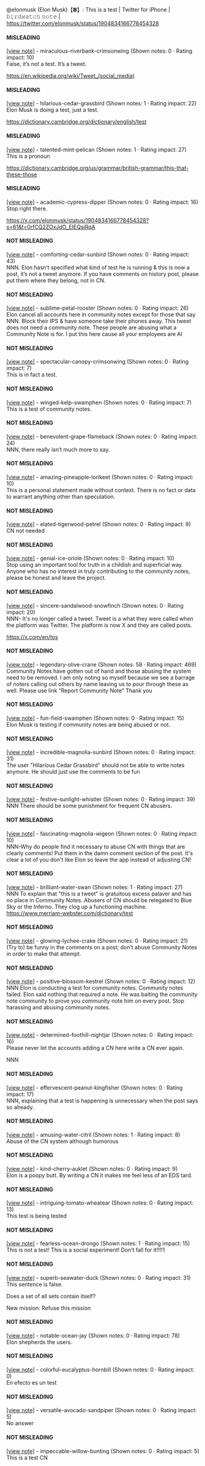 @elonmusk (Elon Musk)【𝗕】: This is a test | Twitter for iPhone | 𝚋𝚒𝚛𝚍𝚠𝚊𝚝𝚌𝚑 𝚗𝚘𝚝𝚎 | https://twitter.com/elonmusk/status/1904834166778454328

#### MISLEADING

[[view note]](https://x.com/i/birdwatch/n/1904847339983900942) - miraculous-riverbank-crimsonwing (Shown notes: 0 · Rating impact: 10)\
False, it’s not a test. It’s a tweet. 

https://en.wikipedia.org/wiki/Tweet_(social_media)


#### MISLEADING

[[view note]](https://x.com/i/birdwatch/n/1904845544628904021) - hilarious-cedar-grassbird (Shown notes: 1 · Rating impact: 22)\
Elon Musk is doing a test,  just a test.

https://dictionary.cambridge.org/dictionary/english/test

#### MISLEADING

[[view note]](https://x.com/i/birdwatch/n/1904950989314285979) - talented-mint-pelican (Shown notes: 1 · Rating impact: 27)\
This is a pronoun

https://dictionary.cambridge.org/us/grammar/british-grammar/this-that-these-those

#### MISLEADING

[[view note]](https://x.com/i/birdwatch/n/1904996352746299850) - academic-cypress-dipper (Shown notes: 0 · Rating impact: 16)\
Stop right there.

https://x.com/elonmusk/status/1904834166778454328?s=61&t=0rfCQ2ZOxJdO_EIEQsjRqA

#### NOT MISLEADING

[[view note]](https://x.com/i/birdwatch/n/1905179267144548789) - comforting-cedar-sunbird (Shown notes: 0 · Rating impact: 43)\
NNN. Elon hasn’t specified what kind of test he is running & this is now a post, it’s not a tweet anymore. If you have comments on history post, please put them where they belong, not in CN.

#### NOT MISLEADING

[[view note]](https://x.com/i/birdwatch/n/1905035490816086101) - sublime-petal-rooster (Shown notes: 0 · Rating impact: 26)\
Elon cancel all accounts here in community notes except for those that say NNN.
Block their IPS & have someone take their phones away. This tweet does not need a community note. These people are abusing what a Community Note is for. I put this here cause all your employees are AI

#### NOT MISLEADING

[[view note]](https://x.com/i/birdwatch/n/1904999635153789205) - spectacular-canopy-crimsonwing (Shown notes: 0 · Rating impact: 7)\
This is in fact a test.

#### NOT MISLEADING

[[view note]](https://x.com/i/birdwatch/n/1904988566339592255) - winged-kelp-swamphen (Shown notes: 0 · Rating impact: 7)\
This is a test of community notes. 

#### NOT MISLEADING

[[view note]](https://x.com/i/birdwatch/n/1904956286178918545) - benevolent-grape-flameback (Shown notes: 0 · Rating impact: 24)\
NNN, there really isn’t much more to say. 

#### NOT MISLEADING

[[view note]](https://x.com/i/birdwatch/n/1904951172852765124) - amazing-pineapple-lorikeet (Shown notes: 0 · Rating impact: 10)\
This is a personal statement made without context. There is no fact or data to warrant anything other than speculation.

#### NOT MISLEADING

[[view note]](https://x.com/i/birdwatch/n/1904948206074818870) - elated-tigerwood-petrel (Shown notes: 0 · Rating impact: 9)\
CN not needed 

#### NOT MISLEADING

[[view note]](https://x.com/i/birdwatch/n/1904932242591207455) - genial-ice-oriole (Shown notes: 0 · Rating impact: 10)\
Stop using an important tool for truth in a childish and superficial way. Anyone who has no interest in truly contributing to the community notes, please be honest and leave the project.

#### NOT MISLEADING

[[view note]](https://x.com/i/birdwatch/n/1904925492580651385) - sincere-sandalwood-snowfinch (Shown notes: 0 · Rating impact: 20)\
NNN- It's no longer called a tweet. Tweet is a what they were called when the platform was Twitter. The platform is now X and they are called posts.

https://x.com/en/tos

#### NOT MISLEADING

[[view note]](https://x.com/i/birdwatch/n/1904916851156570602) - legendary-olive-crane (Shown notes: 58 · Rating impact: 469)\
Community Notes have gotten out of hand and those abusing the system need to be removed. I am only noting so myself because we see a barrage of noters calling out others by name leaving us to pour through these as well. Please use link “Report Community Note” Thank you 

#### NOT MISLEADING

[[view note]](https://x.com/i/birdwatch/n/1904915720053379348) - fun-field-swamphen (Shown notes: 0 · Rating impact: 15)\
Elon Musk is testing if community notes are being abused or not.

#### NOT MISLEADING

[[view note]](https://x.com/i/birdwatch/n/1904909561795858545) - incredible-magnolia-sunbird (Shown notes: 0 · Rating impact: 31)\
The user "Hilarious Cedar Grassbird" should not be able to write notes anymore. He should just use the comments to be fun


#### NOT MISLEADING

[[view note]](https://x.com/i/birdwatch/n/1904906319540478201) - festive-sunlight-whistler (Shown notes: 0 · Rating impact: 39)\
NNN There should be some punishment for frequent CN abusers. 

#### NOT MISLEADING

[[view note]](https://x.com/i/birdwatch/n/1904899671983550774) - fascinating-magnolia-wigeon (Shown notes: 0 · Rating impact: 10)\
NNN-Why do people find it necessary to abuse CN with things that are clearly comments! Put them in the damn comment section of the post. It's clear a lot of you don't like Elon so leave the app instead of adjusting CN!

#### NOT MISLEADING

[[view note]](https://x.com/i/birdwatch/n/1904898715619336468) - brilliant-water-swan (Shown notes: 1 · Rating impact: 27)\
NNN To explain that "this is a tweet" is gratuitous excess palaver and has no place in Community Notes. Abusers of CN should be relegated to Blue Sky or the Inferno. They clog up a functioning machine. 
https://www.merriam-webster.com/dictionary/test

#### NOT MISLEADING

[[view note]](https://x.com/i/birdwatch/n/1904891161631703286) - glowing-lychee-crake (Shown notes: 0 · Rating impact: 21)\
(Try to) be funny in the comments on a post; don’t abuse Community Notes in order to make that attempt.

#### NOT MISLEADING

[[view note]](https://x.com/i/birdwatch/n/1904873323856879623) - positive-blossom-kestrel (Shown notes: 0 · Rating impact: 12)\
NNN 
Elon is conducting a test for community notes. Community notes failed. 
Elon said nothing that required a note. He was baiting the community note community to prove you community note him on every post.
Stop harassing and abusing community notes.

#### NOT MISLEADING

[[view note]](https://x.com/i/birdwatch/n/1904865752106123375) - determined-foothill-nightjar (Shown notes: 0 · Rating impact: 16)\
Please never let the accounts adding a CN here write a CN ever again.

NNN

#### NOT MISLEADING

[[view note]](https://x.com/i/birdwatch/n/1904847232777506845) - effervescent-peanut-kingfisher (Shown notes: 0 · Rating impact: 17)\
NNN, explaining that a test is happening is unnecessary when the post says so already. 

#### NOT MISLEADING

[[view note]](https://x.com/i/birdwatch/n/1904847389976060263) - amusing-water-citril (Shown notes: 1 · Rating impact: 8)\
Abuse of the CN system although humorous

#### NOT MISLEADING

[[view note]](https://x.com/i/birdwatch/n/1904849479938781399) - kind-cherry-auklet (Shown notes: 0 · Rating impact: 9)\
Elon is a poopy butt. By writing a CN  it makes me feel less of an  EDS tard.

#### NOT MISLEADING

[[view note]](https://x.com/i/birdwatch/n/1904851202614968366) - intriguing-tomato-wheatear (Shown notes: 0 · Rating impact: 13)\
This test is being tested

#### NOT MISLEADING

[[view note]](https://x.com/i/birdwatch/n/1904872780174070145) - fearless-ocean-drongo (Shown notes: 1 · Rating impact: 15)\
This is not a test! This is a social experiment! Don’t fall for it!!!!1

#### NOT MISLEADING

[[view note]](https://x.com/i/birdwatch/n/1904882627019993490) - superb-seawater-duck (Shown notes: 0 · Rating impact: 31)\
This sentence is false.

Does a set of all sets contain itself?

New mission: Refuse this mission

#### NOT MISLEADING

[[view note]](https://x.com/i/birdwatch/n/1904968542690127993) - notable-ocean-jay (Shown notes: 0 · Rating impact: 78)\
Elon shepherds the users.

#### NOT MISLEADING

[[view note]](https://x.com/i/birdwatch/n/1904978643941523897) - colorful-eucalyptus-hornbill (Shown notes: 0 · Rating impact: 0)\
En efecto es un test

#### NOT MISLEADING

[[view note]](https://x.com/i/birdwatch/n/1904998479392595995) - versatile-avocado-sandpiper (Shown notes: 0 · Rating impact: 5)\
No answer 

#### NOT MISLEADING

[[view note]](https://x.com/i/birdwatch/n/1905096156205772814) - impeccable-willow-bunting (Shown notes: 0 · Rating impact: 5)\
This is a test CN
